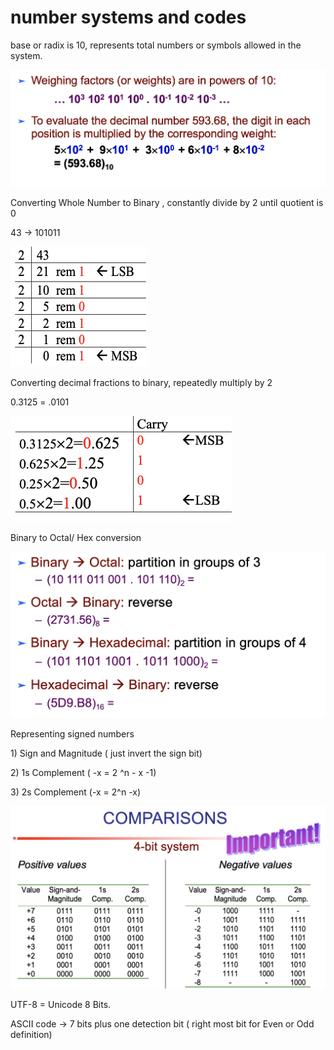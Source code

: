 # number systems and codes

base or radix is 10, represents total numbers or symbols allowed in the system. 

![](../.gitbook/assets/image%20%28136%29.png)

Converting Whole Number to Binary , constantly divide by 2 until quotient is 0

43 -&gt; 101011

![](../.gitbook/assets/image%20%2853%29.png)

Converting decimal fractions to binary, repeatedly multiply by 2 

0.3125 = .0101

![](../.gitbook/assets/image%20%28137%29.png)

Binary to Octal/ Hex conversion 

![](../.gitbook/assets/image%20%2858%29.png)

Representing signed numbers

1\) Sign and Magnitude  \( just invert the sign bit\)

2\) 1s Complement \( -x = 2 ^n - x -1\)

3\) 2s Complement \(-x = 2^n -x\)

![](../.gitbook/assets/image%20%2870%29.png)



UTF-8 = Unicode 8 Bits.

ASCII code -&gt; 7 bits plus one detection bit \( right most bit for Even or Odd definition\)

